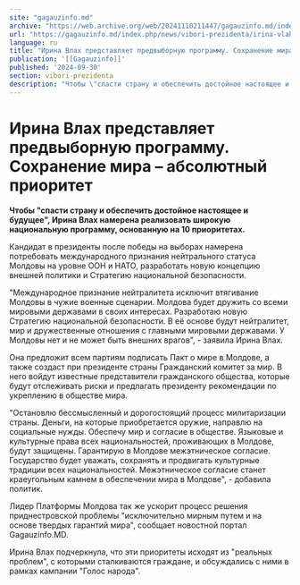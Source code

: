 ```yaml
---
site: "gagauzinfo.md"
archive: "https://web.archive.org/web/20241110211447/gagauzinfo.md/index.php/news/vibori-prezidenta/irina-vlah-predstavlyaet-predvibornuyu-programmu-sohranenie-mira-absolyutnii-prioritet"
url: "https://gagauzinfo.md/index.php/news/vibori-prezidenta/irina-vlah-predstavlyaet-predvibornuyu-programmu-sohranenie-mira-absolyutnii-prioritet"
language: ru
title: "Ирина Влах представляет предвыборную программу. Сохранение мира – абсолютный приоритет"
publication: '[[Gagauzinfo]]'
published: '2024-09-30'
section: vibori-prezidenta
description: "Чтобы \"спасти страну и обеспечить достойное настоящее и будущее\", Ирина Влах намерена реализовать широкую национальную программу, основанную на 10 приоритетах."
---
```


# Ирина Влах представляет предвыборную программу. Сохранение мира – абсолютный приоритет

**Чтобы "спасти страну и обеспечить достойное настоящее и будущее", Ирина Влах намерена реализовать широкую национальную программу, основанную на 10 приоритетах.**

Кандидат в президенты после победы на выборах намерена потребовать международного признания нейтрального статуса Молдовы на уровне ООН и НАТО, разработать новую концепцию внешней политики и Стратегию национальной безопасности.

"Международное признание нейтралитета исключит втягивание Молдовы в чужие военные сценарии. Молдова будет дружить со всеми мировыми державами в своих интересах. Разработаю новую Стратегию национальной безопасности. В её основе будут нейтралитет, мир и дружественные отношения с главными мировыми державами. У Молдовы нет и не может быть внешних врагов", - заявила Ирина Влах.

Она предложит всем партиям подписать Пакт о мире в Молдове, а также создаст при президенте страны Гражданский комитет за мир. В него войдут известные представители гражданского общества, которые будут отслеживать риски и предлагать президенту рекомендации по укреплению в обществе мира.

"Остановлю бессмысленный и дорогостоящий процесс милитаризации страны. Деньги, на которые приобретается оружие, направлю на социальные нужды. Обеспечу мир и согласие в обществе. Языковые и культурные права всех национальностей, проживающих в Молдове, будут защищены. Гарантирую в Молдове межэтническое согласие. Государство будет уважать, сохранять и продвигать культурные традиции всех национальностей. Межэтническое согласие станет краеугольным камнем в обеспечении мира в Молдове", - добавила политик.

Лидер Платформы Молдова так же ускорит процесс решения приднестровской проблемы "исключительно мирным путем и на основе твердых гарантий мира", сообщает новостной портал Gagauzinfo.MD.

Ирина Влах подчеркнула, что эти приоритеты исходят из "реальных проблем", с которыми сталкиваются граждане, и обсуждались с ними в рамках кампании "Голос народа".